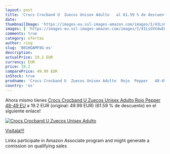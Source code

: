 ```yaml
---
layout: post
title: 'Crocs Crocband U  Zuecos Unisex Adulto   al 61.59 % de descuento'
date: 
thumbnailImage: 'https://images-eu.ssl-images-amazon.com/images/I/41LsGVX4wEL._SL200_.jpg'
images: [ 'https://images-eu.ssl-images-amazon.com/images/I/41LsGVX4wEL._SL200_.jpg' ]
comments: true
category: ofertas
author: ring
slug: 'B01HQAMF8G-es'
description:
actualPrice: 19.2 EUR
currency: EUR
price: 19.2
comparePrice: 49.99 EUR
inStock: true
prodname: 'Crocs Crocband U  Zuecos Unisex Adulto  Rojo  Pepper   48-49 EU'
country: 'es'
---
```


Ahora mismo tienes [Crocs Crocband U  Zuecos Unisex Adulto  Rojo  Pepper   48-49 EU](https://www.amazon.es/dp/B01HQAMF8G/?tag=tolees-21) a 19.2 EUR (original: 49.99 EUR) (61.59 %  de descuento) en el siguiente enlace!

[![Crocs Crocband U  Zuecos Unisex Adulto  ](https://images-eu.ssl-images-amazon.com/images/I/41LsGVX4wEL._SL200_.jpg)](https://www.amazon.es/dp/B01HQAMF8G/?tag=tolees-21)

[Visítala!!!](https://www.amazon.es/dp/B01HQAMF8G/?tag=tolees-21)

Links participate in Amazon Associate program and might generate a comission on qualifying sales
